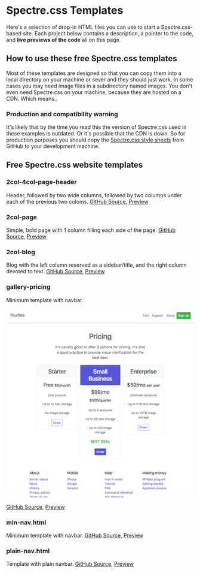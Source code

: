
# Spectre.css Templates

Here's a selection of drop-in HTML files you can use to start a Spectre.css-based site. Each project below contains a description, a pointer to the code, and **live previews of the code** all on this page.

## How to use these free Spectre.css templates

Most of these templates are designed so that you can copy them into a local directory on your machine or sever and they should just work. In some cases you may need image files in a subdirectory named images. You don't even need Spectre.css on your machine, because they are hosted on a CDN. Which means..

### Production and compatibility warning

It's likely that by the time you read this the version of Spectre.css used in these examples is outdated. Or it's possible that the CDN is down. So for production purposes you should copy the [Spectre.css style sheets](https://github.com/picturepan2/spectre/tree/master/docs/dist) from GitHub to your development machine.

## Free Spectre.css website templates

### 2col-4col-page-header ###

Header, followed by two wide columns, followed by two columns under each of the 
previous two coloms. [GitHub Source](https://github.com/tomcam/spectre-book/blob/master/examples/2col-4col-page-header.html), [Preview](https://htmlpreview.github.com/?https://github.com/tomcam/spectre-book/blob/master/examples/2col-4col-page-header.html)

### 2col-page ###

Simple, bold page with 1 column filling each side of the page. [GitHub Source](https://github.com/tomcam/spectre-book/blob/master/examples/2col-page.html), [Preview](https://htmlpreview.github.com/?https://github.com/tomcam/spectre-book/blob/master/examples/2col-page.html)

### 2col-blog ###

Blog with the left column reserved as a sidebar/title,
and the right column devoted to text. [GitHub Source](https://github.com/tomcam/spectre-book/blob/master/examples/2col-blog.html), [Preview](https://htmlpreview.github.com/?https://github.com/tomcam/spectre-book/blob/master/examples/2col-blog.html)

### gallery-pricing
Minimum template with navbar. 

![Screen shot of the gallery pricing template](images/spectre-template-gallery-pricing.png)

[GitHub Source](https://github.com/tomcam/spectre-book/blob/master/examples/gallery-pricing.html), [Preview](https://htmlpreview.github.com/?https://github.com/tomcam/spectre-book/blob/master/examples/gallery-pricing.html)



### min-nav.html ###

Minimum template with navbar. [GitHub Source](https://github.com/tomcam/spectre-book/blob/master/examples/min-nav.html), [Preview](https://htmlpreview.github.com/?https://github.com/tomcam/spectre-book/blob/master/examples/min-nav.html)

### plain-nav.html ###

Template with plain navbar. [GitHub Source](https://github.com/tomcam/spectre-book/blob/master/examples/plain-nav.html), [Preview](https://htmlpreview.github.com/?https://github.com/tomcam/spectre-book/blob/master/examples/plain-nav.html)

<!--
**XXX** Minimum template with navbar. [GitHub Source](https://github.com/tomcam/spectre-book/blob/master/examples/sss.html), [Preview](https://htmlpreview.github.com/?https://github.com/tomcam/spectre-book/blob/master/examples/xxx.html)
-->
